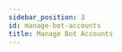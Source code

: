 ```yaml
---
sidebar_position: 3
id: manage-bot-accounts
title: Manage Bot Accounts
---
```


<!-- TODO: Add headers with description/explanations of following:
- Add Bot Account
- Remove Bot Account
- Add Membership
- Remove Membership
Note: A group bot that is created in a group can be added as a member to other projects/groups (global). However, a project bot can only be associated to the project it was created within
-->
